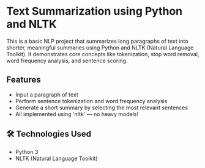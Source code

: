 # Text Summarization using Python and NLTK

This is a basic NLP project that summarizes long paragraphs of text into shorter, meaningful summaries using Python and NLTK (Natural Language Toolkit). It demonstrates core concepts like tokenization, stop word removal, word frequency analysis, and sentence scoring.

## Features

- Input a paragraph of text
- Perform sentence tokenization and word frequency analysis
- Generate a short summary by selecting the most relevant sentences
- All implemented using 'nltk' — no heavy models!

## 🛠️ Technologies Used

- Python 3
- NLTK (Natural Language Toolkit)
